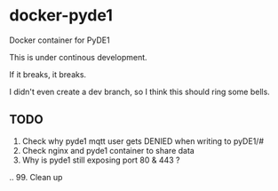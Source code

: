 # docker-pyde1
Docker container for PyDE1

This is under continous development.

If it breaks, it breaks.

I didn't even create a dev branch, so I think this should ring some bells.

## TODO
 1. Check why pyde1 mqtt user gets DENIED when writing to pyDE1/#
 2. Check nginx and pyde1 container to share data
 3. Why is pyde1 still exposing port 80 & 443 ?

 ..
 99. Clean up